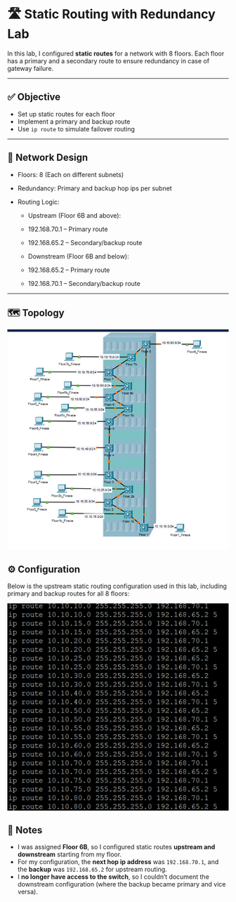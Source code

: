 # 🛣️ Static Routing with Redundancy Lab

In this lab, I configured **static routes** for a network with 8 floors. Each floor has a primary and a secondary route to ensure redundancy in case of gateway failure.

---

## ✅ Objective

- Set up static routes for each floor
- Implement a primary and backup route
- Use `ip route` to simulate failover routing

---

## 🧱 Network Design

- Floors: 8 (Each on different subnets)
- Redundancy: Primary and backup hop ips per subnet
- Routing Logic:

  - Upstream (Floor 6B and above):

  - 192.168.70.1 – Primary route

  - 192.168.65.2 – Secondary/backup route

  - Downstream (Floor 6B and below):

  - 192.168.65.2 – Primary route

  - 192.168.70.1 – Secondary/backup route

---

##  🗺️ Topology
![Topology Image](images/Topology.png)

## ⚙️ Configuration

Below is the  upstream static routing configuration used in this lab, including primary and backup routes for all 8 floors:

![Static Routes](images/IpRouting.png)

## 📝 Notes

- I was assigned **Floor 6B**, so I configured static routes **upstream and downstream** starting from my floor.
- For my configuration, the **next hop ip address** was `192.168.70.1`, and the **backup** was `192.168.65.2` for upstream routing.
- I **no longer have access to the switch**, so I couldn’t document the downstream configuration (where the backup became primary and vice versa).
